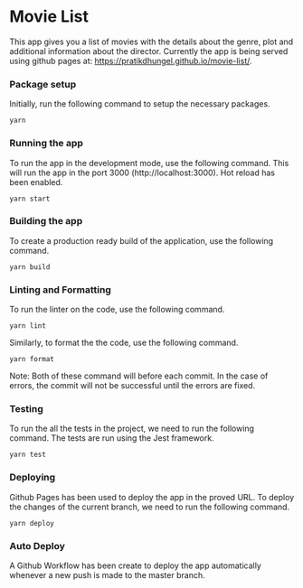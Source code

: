 # Movie List

This app gives you a list of movies with the details about the genre, plot and additional information about the director.
Currently the app is being served using github pages at: https://pratikdhungel.github.io/movie-list/.

### Package setup

Initially, run the following command to setup the necessary packages.

    yarn

### Running the app

To run the app in the development mode, use the following command. This will run the app in the port 3000 (http://localhost:3000).
Hot reload has been enabled.

    yarn start

### Building the app

To create a production ready build of the application, use the following command.

    yarn build

### Linting and Formatting

To run the linter on the code, use the following command.

    yarn lint

Similarly, to format the the code, use the following command.

    yarn format

Note: Both of these command will before each commit. In the case of errors, the commit will not be successful until the errors are fixed.

### Testing

To run the all the tests in the project, we need to run the following command. The tests are run using the Jest framework.

    yarn test

### Deploying

Github Pages has been used to deploy the app in the proved URL. To deploy the changes of the current branch, we need to run the following command.

    yarn deploy

### Auto Deploy

A Github Workflow has been create to deploy the app automatically whenever a new push is made to the master branch.
